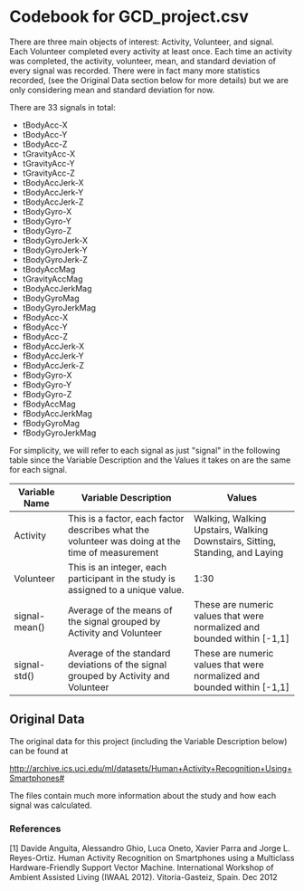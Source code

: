 # Codebook for GCD_project.csv

There are three main objects of interest: Activity, Volunteer, and signal.  Each Volunteer completed every activity at least once.  Each time an activity was completed, the activity, volunteer, mean, and standard deviation of every signal was recorded.  There were in fact many more statistics recorded, (see the Original Data section below for more details) but we are only considering mean and standard deviation for now.

There are 33 signals in total:
* tBodyAcc-X
* tBodyAcc-Y
* tBodyAcc-Z
* tGravityAcc-X
* tGravityAcc-Y
* tGravityAcc-Z
* tBodyAccJerk-X
* tBodyAccJerk-Y
* tBodyAccJerk-Z
* tBodyGyro-X
* tBodyGyro-Y
* tBodyGyro-Z
* tBodyGyroJerk-X
* tBodyGyroJerk-Y
* tBodyGyroJerk-Z
* tBodyAccMag
* tGravityAccMag
* tBodyAccJerkMag
* tBodyGyroMag
* tBodyGyroJerkMag
* fBodyAcc-X
* fBodyAcc-Y
* fBodyAcc-Z
* fBodyAccJerk-X
* fBodyAccJerk-Y
* fBodyAccJerk-Z
* fBodyGyro-X
* fBodyGyro-Y
* fBodyGyro-Z
* fBodyAccMag
* fBodyAccJerkMag
* fBodyGyroMag
* fBodyGyroJerkMag

For simplicity, we will refer to each signal as just "signal" in the following table since the Variable Description and the Values it takes on are the same for each signal.



Variable Name	| Variable Description	| Values
-------------	| -------------------	| -------
Activity	| This is a factor, each factor describes what the volunteer was doing at the time of measurement	| Walking, Walking Upstairs, Walking Downstairs, Sitting, Standing, and Laying
Volunteer	| This is an integer, each participant in the study is assigned to a unique value. 	| 1:30 
signal-mean()	| Average of the means of the signal grouped by Activity and Volunteer	| These are numeric values that were normalized and bounded within [-1,1]
signal-std()	| Average of the standard deviations of the signal grouped by Activity and Volunteer	| These are numeric values that were normalized and bounded within [-1,1]








## Original Data


The original data for this project (including the Variable Description below) can be found at

http://archive.ics.uci.edu/ml/datasets/Human+Activity+Recognition+Using+Smartphones# 

The files contain much more information about the study and how each signal was calculated.

### References
 

[1] Davide Anguita, Alessandro Ghio, Luca Oneto, Xavier Parra and Jorge L. Reyes-Ortiz. Human Activity Recognition on Smartphones using a Multiclass Hardware-Friendly Support Vector Machine. International Workshop of Ambient Assisted Living (IWAAL 2012). Vitoria-Gasteiz, Spain. Dec 2012
 


